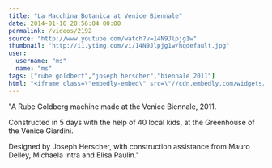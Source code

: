 ```yaml
---
title: "La Macchina Botanica at Venice Biennale"
date: 2014-01-16 20:56:04 00:00
permalink: /videos/2192
source: "http://www.youtube.com/watch?v=14N9Jlpjg1w"
thumbnail: "http://i1.ytimg.com/vi/14N9Jlpjg1w/hqdefault.jpg"
user:
  username: "ms"
  name: "ms"
tags: ["rube goldbert","joseph herscher","biennale 2011"]
html: "<iframe class=\"embedly-embed\" src=\"//cdn.embedly.com/widgets/media.html?src=http%3A%2F%2Fwww.youtube.com%2Fembed%2F14N9Jlpjg1w%3Fwmode%3Dtransparent%26feature%3Doembed&url=http%3A%2F%2Fwww.youtube.com%2Fwatch%3Fv%3D14N9Jlpjg1w&image=http%3A%2F%2Fi1.ytimg.com%2Fvi%2F14N9Jlpjg1w%2Fhqdefault.jpg&key=950020ba825211e1a0764040d3dc5c07&type=text%2Fhtml&schema=youtube\" width=\"854\" height=\"480\" scrolling=\"no\" frameborder=\"0\" allowfullscreen></iframe>"
---
```


"A Rube Goldberg machine made at the Venice Biennale, 2011.

Constructed in 5 days with the help of 40 local kids, at the Greenhouse of the Venice Giardini.

Designed by Joseph Herscher, with construction assistance from Mauro Delley, Michaela Intra and Elisa Paulin."